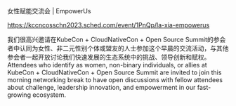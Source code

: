 女性赋能交流会 | EmpowerUs

https://kccncosschn2023.sched.com/event/1PnQp/la-xia-empowerus

我们很高兴邀请在KubeCon + CloudNativeCon + Open Source Summit的参会者中认同为女性、非二元性别个体或盟友的人士参加这个早晨的交流活动，与其他参会者一起开放讨论我们快速发展的生态系统中的挑战、领导创新和赋权。 
Attendees who identify as women, non-binary individuals, or allies at KubeCon + CloudNativeCon + Open Source Summit are invited to join this morning networking break to have open discussions with fellow attendees about challenge, leadership innovation, and empowerment in our fast-growing ecosystem.
